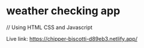 # weather checking app

// Using HTML CSS and Javascript


Live link: https://chipper-biscotti-d89eb3.netlify.app/
